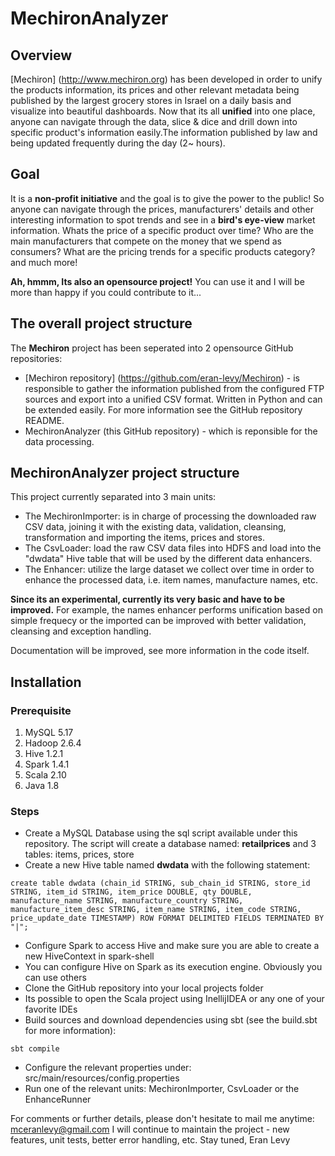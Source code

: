 # MechironAnalyzer
## Overview
[Mechiron] (http://www.mechiron.org) has been developed in order to unify the products information, its prices and other relevant metadata being published by the largest grocery stores in Israel on a daily basis and visualize into beautiful dashboards.
Now that its all **unified** into one place, anyone can navigate through the data, slice & dice and drill down into specific product's information easily.The information published by law and being updated frequently during the day (2~ hours). 

## Goal
It is a **non-profit initiative** and the goal is to give the power to the public! So anyone can navigate through the prices, manufacturers' details and other interesting information to spot trends and see in a **bird's eye-view** market information. 
Whats the price of a specific product over time?
Who are the main manufacturers that compete on the money that we spend as consumers?
What are the pricing trends for a specific products category?
and much more!

**Ah, hmmm, Its also an opensource project!** You can use it and I will be more than happy if you could contribute to it...

## The overall project structure
The **Mechiron** project has been seperated into 2 opensource GitHub repositories:
- [Mechiron repository] (https://github.com/eran-levy/Mechiron) - is responsible to gather the information published from the configured FTP sources and export into a unified CSV format. Written in Python and can be extended easily. For more information see the GitHub repository README.
- MechironAnalyzer (this GitHub repository) - which is reponsible for the data processing. 

## MechironAnalyzer project structure
This project currently separated into 3 main units:
- The MechironImporter: is in charge of processing the downloaded raw CSV data, joining it with the existing data, validation, cleansing, transformation and importing the items, prices and stores. 
- The CsvLoader: load the raw CSV data files into HDFS and load into the "dwdata" Hive table that will be used by the different data enhancers.
- The Enhancer: utilize the large dataset we collect over time in order to enhance the processed data, i.e. item names, manufacture names, etc. 

**Since its an experimental, currently its very basic and have to be improved.** For example, the names enhancer performs unification based on simple frequecy or the imported can be improved with better validation, cleansing and exception handling.

Documentation will be improved, see more information in the code itself.

## Installation
### Prerequisite
1. MySQL 5.17
2. Hadoop 2.6.4
3. Hive 1.2.1
4. Spark 1.4.1
5. Scala 2.10
6. Java 1.8

### Steps
* Create a MySQL Database using the sql script available under this repository. The script will create a database named: **retailprices** and 3 tables: items, prices, store 
* Create a new Hive table named **dwdata**  with the following statement:
```
create table dwdata (chain_id STRING, sub_chain_id STRING, store_id STRING, item_id STRING, item_price DOUBLE, qty DOUBLE, manufacture_name STRING, manufacture_country STRING, manufacture_item_desc STRING, item_name STRING, item_code STRING, price_update_date TIMESTAMP) ROW FORMAT DELIMITED FIELDS TERMINATED BY "|";
```
* Configure Spark to access Hive and make sure you are able to create a new HiveContext in spark-shell
* You can configure Hive on Spark as its execution engine. Obviously you can use others
* Clone the GitHub repository into your local projects folder
* Its possible to open the Scala project using InellijIDEA or any one of your favorite IDEs
* Build sources and download dependencies using sbt (see the build.sbt for more information):
```
sbt compile
```
* Configure the relevant properties under: src/main/resources/config.properties
* Run one of the relevant units: MechironImporter, CsvLoader or the EnhanceRunner

For comments or further details, please don't hesitate to mail me anytime: mceranlevy@gmail.com
I will continue to maintain the project - new features, unit tests, better error handling, etc.
Stay tuned,
Eran Levy

